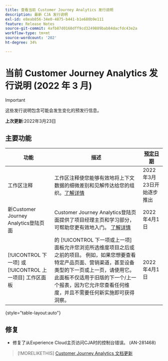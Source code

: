 ```yaml
---
title: 查看当前 Customer Journey Analytics 发行说明
description: 最新 CJA 发行说明
exl-id: e8eab856-34e0-4875-b441-b1e680b9e111
feature: Release Notes
source-git-commit: 4afb87d0160dff9cd3249889bab84dacfdc43e2a
workflow-type: tm+mt
source-wordcount: '202'
ht-degree: 34%

---
```


# 当前 Customer Journey Analytics 发行说明 (2022 年 3 月)

>[!IMPORTANT]
>
>这些发行说明包含可能会发生变化的预发行信息。

**上次更新**:2022年3月23日

## 主要功能

| 功能 | 描述 | [预定日期](/help/release-notes/releases.md) |
| ----------- | ---------- | ----- |
| 工作区注释 | 工作区注释使您能够有效地将上下文数据的细微差别和见解传达给您的组织。[了解详情](/help/components/annotations/overview.md) | 2022年3月23日开始逐步推出 |
| 新Customer Journey Analytics登陆页面 | Customer Journey Analytics登陆页面提供了项目经理主页和学习部分，可帮助您更有效地入门。 [了解详情](/help/getting-started/landing.md) | 2022年4月1日 |
| [!UICONTROL 下一项] 或 [!UICONTROL 上一项目] 工作区面板 | 的 [!UICONTROL 下一项或上一项] 面板允许您浏览所选维度项目之后或之前的项目。 例如，如果您想要查看特定产品页面、营销渠道，甚至设备类型的下一页或上一页，请使用它。 此面板不仅适用于旧版的下一个/上一个报表，因为它允许您查看任何维度，并且不需要任何新实施即可获得洞察。 | 2022年4月1日 |

{style=&quot;table-layout:auto&quot;}

## 修复

* 修复了从Experience Cloud主页访问CJA时的控制台错误。 (AN-281468)

>[!MORELIKETHIS]
>[Customer Journey Analytics 文档更新](/help/release-notes/doc-changes.md)

